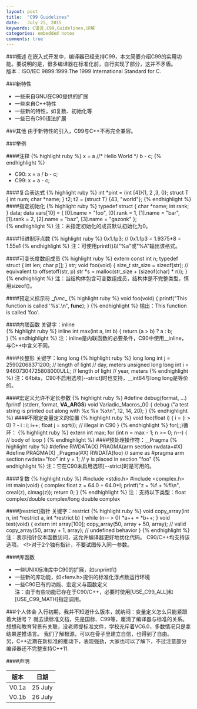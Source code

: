 ```yaml
---
layout: post
title:  "C99 Guidelines"
date:   July 25, 2015
keywords: C语言,C99,Guidelines,详解
categories: embedded notes
comments: true
---
```


###概述
在嵌入式开发中，编译器已经支持C99，本文简要介绍C99的实用功能。要说明的是，很多编译器在标准化前，自行实现了部分，这并不矛盾。		
版本：ISO/IEC 9899:1999.The 1999 International Standard for C.

###新特性
- 一些来自GNU在C90提供的扩展
- 一些来自C++特性
- 一些新的特性，如复数、初始化等
- 一些已有C90语法扩展

###其他
由于新特性的引入，C99与C++不再完全兼容。

###举例

####注释
{% highlight ruby %}
 x = a //* Hello World */ b
    - c;
{% endhighlight %}
* C90: x = a / b - c;
* C99: x = a - c;

####复合表达式
{% highlight ruby %}
int *pint = (int [4]){1, 2 ,3, 0};
struct T
{
   int  num;
   char *name;
} t2;
t2 = (struct T) {43, "world"};
{% endhighlight %}
####指定初始化
{% highlight ruby %}
typedef struct
{
    char *name;
    int  rank;
} data;
data vars[10] = { [0].name = "foo", [0].rank = 1,
                  [1].name = "bar", [1].rank = 2,
                  [2].name = "baz", 
                  [3].name = "gazonk" };    
{% endhighlight %}
注：未指定初始化的成员默认初始化为0。

####16进制浮点数
{% highlight ruby %}
0x1.fp3; // 0x1.fp3 = 1.9375*8 = 1.55e1
{% endhighlight %}
注：可使用printf()以"%a"或"%A"输出该格式。

####可变长度数组成员
{% highlight ruby %}
extern const int n;
typedef struct
{
    int len;
    char p[];
} str;
void foo(void)
{
    size_t str_size = sizeof(str);  // equivalent to offsetoff(str, p)
    str *s = malloc(str_size + (sizeof(char) * n));
}
{% endhighlight %}
注：当结构体包含可变数组成员，结构体是不完整类型，慎用sizeof()。

####预定义标示符 \__func__
{% highlight ruby %}
void foo(void)
{
    printf("This function is called '%s'.\n", __func__);
}
{% endhighlight %}
输出：This function is called 'foo'.

####内联函数
关键字：inline	
{% highlight ruby %}
inline int max(int a, int b)
{
    return (a > b) ? a : b;    
}
{% endhighlight %}
注：inline是内联函数的必要条件，C90中使用__inline，与C++中含义不同。

####长整形
关键字：long long
{% highlight ruby %}
long long int j = 25902068371200;                // length of light
                                                 // day, meters
unsigned long long int i = 94607304725808000ULL; // length of light
                                                 // year, meters
{% endhighlight %}
注：64bits，C90不启用选项[--strict]时也支持，__int64与long long是等价的。

####宏定义允许不定长参数
{% highlight ruby %}
#define debug(format, ...) fprintf (stderr, format, __VA_ARGS__)
void Variadic_Macros_0()
{
    debug ("a test string is printed out along with %x %x %x\n", 12, 14, 20);
}
{% endhighlight %}
####不限定变量定义的位置
{% highlight ruby %}
void foo(float i)
{
    i = (i > 0) ? - i : i;
    i++;
    float j = sqrt(i);    // illegal in C90
}
{% endhighlight %}
for(;;)循环：
{% highlight ruby %}
extern int max;
for (int n = max - 1; n >= 0; n--)
{
    // body of loop
}
{% endhighlight %}
####预处理操作符：__Pragma
{% highlight ruby %}
#define RWDATA(X) PRAGMA(arm section rwdata=#X)
#define PRAGMA(X) _Pragma(#X)
RWDATA(foo)  // same as #pragma arm section rwdata="foo"
int y = 1;   // y is placed in section "foo"
{% endhighlight %}
注：它在C90未启用选项[--strict]时是可用的。

####复数
{% highlight ruby %}
#include <stdio.h>
#include <complex.h>
int main(void)
{
    complex float z = 64.0 + 64.0*I;
    printf("z = %f + %fI\n", creal(z), cimag(z));
    return 0;
}
{% endhighlight %}
注：支持以下类型：float complex/double complex/long double complex

####[restrict]指针
关键字：restrict
{% highlight ruby %}
void copy_array(int n, int *restrict a, int *restrict b)
{
    while (n-- > 0)
    *a++ = *b++;
}
void test(void)
{
    extern int array[100];
    copy_array(50, array + 50, array);    // valid
    copy_array(50, array + 1, array);     // undefined behavior
}
{% endhighlight %}
注：表示指针仅本函数访问，这允许编译器更好地优化代码。 C90/C++均支持该选项。
<!>对于2个独有指针，不要试图传入同一参数。

####库函数
- 一些UNIX标准库中C90的扩展，如snprintf()
- 一些新的库功能，如\<fenv.h>提供的标准化浮点数运行环境
- 一些C90已有的功能、宏定义与函数定义	  
注：由于有些功能已存在于C90/C++，必要时使用[USE_C99_ALL]和[USE_C99_MATH]指定调用。

###个人体会
入行初期，我并不知道什么版本，就纳闷：变量定义怎么只能紧跟着大括号？
就去读标准文档，先是国标、C99等，厘清了编译器与标准的关系。
想想和教育背景有关联，没老师提标准文件，学校充斥着VC6.0，多数情况只是拿结果逆推语言。
我们了解根源，可以在骨子里建立自信，也得到了自由。	  
另，C++近期在新标准的推动下，表现强劲，大家也可以了解下，不过注意部分编译器还不完整支持C++11.

####声明

|    版本    |   日期    |
|:---------:|:---------:|
|   V0.1a   |  25 July  |
|   V0.1b   |  26 July  |